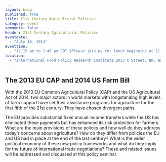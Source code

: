 ```yaml
---
layout: blog
published: true
title: 21st Century Agricultural Policies
category: event
comments: false
header: 21st Century Agricultural Policies
eventdate: 
  - "July 16, 2014"
eventtime: 
  - "12:15 pm to 1:45 pm EDT (Please join us for lunch beginning at 11:45 am); Live webcast coming up at the scheduled time."
location: 
  - "International Food Policy Research Institute 2033 K Street, NW, Washington, DC Fourth Floor Conference Facility"
---
```


## The 2013 EU CAP and 2014 US Farm Bill

With the 2013 EU Common Agricultural Policy (CAP) and the US Agricultural Act of 2014, two major actors in world markets with longstanding high levels of farm support have set their assistance programs for agriculture for the first fifth of the 21st century. They have chosen divergent paths.

The EU provides substantial fixed annual income transfers while the US has eliminated these payments but has enhanced its risk protection for farmers. What are the main provisions of these polices and how well do they address today’s concerns about agriculture? How do they differ from policies the EU and US had in place at the end of the last century? What is the wider political economy of these new policy frameworks and what do they imply for the future of international trade negotiations? These and related issues will be addressed and discussed at this policy seminar.

